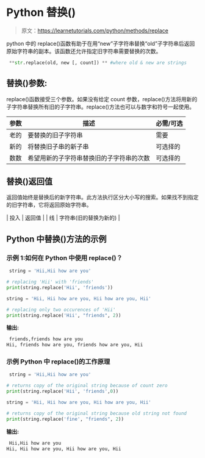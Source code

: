 # Python 替换()

> 原文：<https://learnetutorials.com/python/methods/replace>

python 中的 replace()函数有助于在用“new”子字符串替换“old”子字符串后返回原始字符串的副本。该函数还允许指定旧字符串需要替换的次数。

```py
 **str.replace(old, new [, count]) ** #where old & new are strings 

```

## 替换()参数:

replace()函数接受三个参数。如果没有给定 count 参数，replace()方法将用新的子字符串替换所有旧的子字符串。replace()方法也可以与数字和符号一起使用。

| 参数 | 描述 | 必需/可选 |
| --- | --- | --- |
| 老的 | 要替换的旧子字符串 | 需要 |
| 新的 | 将替换旧子串的新子串 | 可选择的 |
| 数数 | 希望用新的子字符串替换旧的子字符串的次数 | 可选择的 |

## 替换()返回值

返回值始终是替换后的新字符串。此方法执行区分大小写的搜索。如果找不到指定的旧字符串，它将返回原始字符串。

| 投入 | 返回值 |
| 线 | 字符串(旧的替换为新的) |

## Python 中替换()方法的示例

### 示例 1:如何在 Python 中使用 replace()？

```py
 string = 'Hii,Hii how are you'

# replacing 'Hii' with 'friends'
print(string.replace('Hii', 'friends'))

string = 'Hii, Hii how are you, Hii how are you, Hii'

# replacing only two occurences of 'Hii'
print(string.replace('Hii', "friends", 2)) 

```

**输出:**

```py
 friends,friends how are you
Hii, friends how are you, friends how are you, Hii 
```

### 示例 Python 中 replace()的工作原理

```py
 string = 'Hii,Hii how are you'

# returns copy of the original string because of count zero
print(string.replace('Hii', 'friends',0))

string = 'Hii, Hii how are you, Hii how are you, Hii'

# returns copy of the original string because old string not found
print(string.replace('fine', "friends", 2)) 

```

**输出:**

```py
 Hii,Hii how are you
Hii, Hii how are you, Hii how are you, Hii 
```